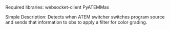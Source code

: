 Required libraries:
    websocket-client
    PyATEMMax

Simple Description:
    Detects when ATEM switcher switches program source and sends that information to obs to apply a filter for color grading.